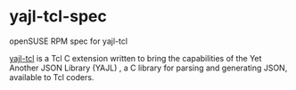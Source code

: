 # yajl-tcl-spec

openSUSE RPM spec for yajl-tcl

[yajl-tcl](https://flightaware.github.io/yajl-tcl/) is
a Tcl C extension written to bring the capabilities of
the Yet Another JSON Library (YAJL) , a C library for parsing and
generating JSON, available to Tcl coders.

